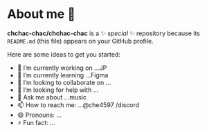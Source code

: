 # About me 👋


**chchac-chac/chchac-chac** is a ✨ _special_ ✨ repository because its `README.md` (this file) appears on your GitHub profile.

Here are some ideas to get you started:

- 🔭 I’m currently working on ...JP
- 🌱 I’m currently learning ...Figma
- 👯 I’m looking to collaborate on ...
- 🤔 I’m looking for help with ...
- 💬 Ask me about ...music
- 📫 How to reach me: ...@che4597 /discord
- 😄 Pronouns: ...
- ⚡ Fun fact: ...

